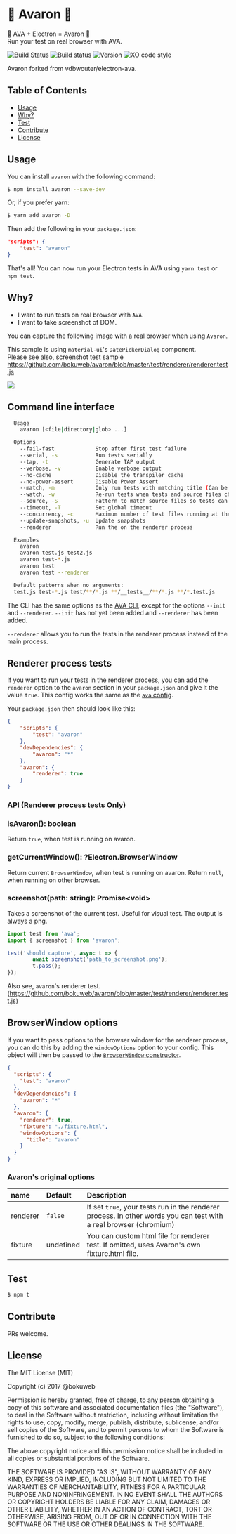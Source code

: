# 🚀  Avaron 🚀 

🚀 AVA + Electron = Avaron 🚀   
Run your test on real browser with AVA.

[![Build Status](https://travis-ci.org/bokuweb/avaron.svg?branch=master)](https://travis-ci.org/bokuweb/avaron)
[![Build status](https://ci.appveyor.com/api/projects/status/uegh5k030l8xb5nb/branch/master?svg=true)](https://ci.appveyor.com/project/bokuweb/avaron/branch/master)
[![Version](https://img.shields.io/npm/v/avaron.svg)](https://www.npmjs.com/package/avaron)
![XO code style](https://img.shields.io/badge/code_style-XO-5ed9c7.svg)
   
Avaron forked from vdbwouter/electron-ava.   


## Table of Contents

- [Usage](#usage)
- [Why?](#why?)
- [Test](#test)
- [Contribute](#contribute)
- [License](#license)

## Usage

You can install `avaron` with the following command:

```sh
$ npm install avaron --save-dev
```

Or, if you prefer yarn:

```sh
$ yarn add avaron -D
```

Then add the following in your `package.json`:

```json
"scripts": {
	"test": "avaron"
}
```

That's all! You can now run your Electron tests in AVA using `yarn test` or `npm test`.

## Why?

- I want to run tests on real browser with `AVA`.
- I want to take screenshot of DOM.
   
      
You can capture the following image with a real browser when using `Avaron`.   
   
This sample is using `material-ui`'s `DatePickerDialog` component.    
Please see also, screenshot test sample     https://github.com/bokuweb/avaron/blob/master/test/renderer/renderer.test.js   

![](https://github.com/bokuweb/avaron/blob/master/docs/capture.png?raw=true)   
   

## Command line interface

```sh
  Usage
    avaron [<file|directory|glob> ...]

  Options
    --fail-fast             Stop after first test failure
    --serial, -s            Run tests serially
    --tap, -t               Generate TAP output
    --verbose, -v           Enable verbose output
    --no-cache              Disable the transpiler cache
    --no-power-assert       Disable Power Assert
    --match, -m             Only run tests with matching title (Can be repeated)
    --watch, -w             Re-run tests when tests and source files change
    --source, -S            Pattern to match source files so tests can be re-run (Can be repeated)
    --timeout, -T           Set global timeout
    --concurrency, -c       Maximum number of test files running at the same time (EXPERIMENTAL)
    --update-snapshots, -u  Update snapshots
    --renderer              Run the on the renderer process

  Examples
    avaron
    avaron test.js test2.js
    avaron test-*.js
    avaron test
    avaron test --renderer

  Default patterns when no arguments:
  test.js test-*.js test/**/*.js **/__tests__/**/*.js **/*.test.js
```

The CLI has the same options as the
[AVA CLI](https://github.com/avajs/ava/tree/033d4dcdcbdadbf665c740ff450c2a775a8373dc#cli),
except for the options `--init` and `--renderer`. `--init` has not yet been added and
`--renderer` has been added.

`--renderer` allows you to run the tests in the renderer process instead of the main process.

## Renderer process tests

If you want to run your tests in the renderer process, you can add the `renderer`
option to the `avaron` section in your `package.json` and give it the value `true`.
This config works the same as the [`ava` config](https://github.com/avajs/ava#configuration).

Your `package.json` then should look like this:

```json
{
	"scripts": {
		"test": "avaron"
	},
	"devDependencies": {
		"avaron": "*"
	},
	"avaron": {
		"renderer": true
	}
}
```

### API (Renderer process tests Only)

### isAvaron(): boolean

Return `true`, when test is running on avaron.

### getCurrentWindow(): ?Electron.BrowserWindow

Return current `BrowserWindow`, when test is running on avaron.
Return `null`, when running on other browser.

### screenshot(path: string): Promise\<void\>

Takes a screenshot of the current test. Useful for visual test. The output is always a png.

``` js
import test from 'ava';
import { screenshot } from 'avaron';

test('should capture', async t => {
        await screenshot('path_to_screenshot.png');
        t.pass();
});
```   
   
Also see, `avaron`'s renderer test. (https://github.com/bokuweb/avaron/blob/master/test/renderer/renderer.test.js)

## BrowserWindow options

If you want to pass options to the browser window for the renderer process, you can do this by
adding the `windowOptions` option to your config. This object will then be passed to the
[`BrowserWindow` constructor](http://electron.atom.io/docs/api/browser-window/#new-browserwindowoptions).

```json
{
  "scripts": {
    "test": "avaron"
  },
  "devDependencies": {
    "avaron": "*"
  },
  "avaron": {
    "renderer": true,
    "fixture": "./fixture.html",
    "windowOptions": {
      "title": "avaron"
    }    
  }
}
```

### Avaron's original options

| name                         | Default     | Description                                                                                                                     |
| :--------------------------- | :-----------| :------------------------------------------------------------------------------------------------------------------------------ |
| renderer                     | `false`     | If set `true`, your tests run in the renderer process. In other words you can test with a real browser (chromium)               |
| fixture                      |  undefined  | You can custom html file for renderer test. If omitted, uses Avaron's own fixture.html file.                                    |





## Test

``` sh
$ npm t
```

## Contribute

PRs welcome.

## License

The MIT License (MIT)

Copyright (c) 2017 @bokuweb

Permission is hereby granted, free of charge, to any person obtaining a copy of this software and associated documentation files (the "Software"), to deal in the Software without restriction, including without limitation the rights to use, copy, modify, merge, publish, distribute, sublicense, and/or sell copies of the Software, and to permit persons to whom the Software is furnished to do so, subject to the following conditions:

The above copyright notice and this permission notice shall be included in all copies or substantial portions of the Software.

THE SOFTWARE IS PROVIDED "AS IS", WITHOUT WARRANTY OF ANY KIND, EXPRESS OR IMPLIED, INCLUDING BUT NOT LIMITED TO THE WARRANTIES OF MERCHANTABILITY, FITNESS FOR A PARTICULAR PURPOSE AND NONINFRINGEMENT. IN NO EVENT SHALL THE AUTHORS OR COPYRIGHT HOLDERS BE LIABLE FOR ANY CLAIM, DAMAGES OR OTHER LIABILITY, WHETHER IN AN ACTION OF CONTRACT, TORT OR OTHERWISE, ARISING FROM, OUT OF OR IN CONNECTION WITH THE SOFTWARE OR THE USE OR OTHER DEALINGS IN THE SOFTWARE.